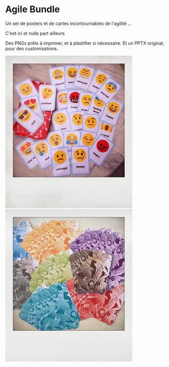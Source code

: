 # Agile Bundle

Un set de posters et de cartes incontournables de l'agilité ... 

C'est ici et nulle part ailleurs 

Des PNGs prêts à imprimer, et à plastifier si nécessaire. 
Et un PPTX original, pour des customisations.

![](emoticons.jpg)
![](planning-poker.jpg)

